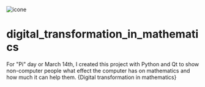 ![icone](https://github.com/M2007Taha/digital_transformation_in_mathematics/assets/109727381/237fe466-afde-46fd-88da-90c0a8060d58)

# digital_transformation_in_mathematics
For "Pi" day or March 14th, I created this project with Python and Qt to show non-computer people what effect the computer has on mathematics and how much it can help them. {Digital transformation in mathematics}
